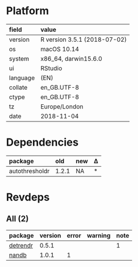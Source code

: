 # Platform

|field    |value                        |
|:--------|:----------------------------|
|version  |R version 3.5.1 (2018-07-02) |
|os       |macOS  10.14                 |
|system   |x86_64, darwin15.6.0         |
|ui       |RStudio                      |
|language |(EN)                         |
|collate  |en_GB.UTF-8                  |
|ctype    |en_GB.UTF-8                  |
|tz       |Europe/London                |
|date     |2018-11-04                   |

# Dependencies

|package        |old   |new |Δ  |
|:--------------|:-----|:---|:--|
|autothresholdr |1.2.1 |NA  |*  |

# Revdeps

## All (2)

|package                          |version |error |warning |note |
|:--------------------------------|:-------|:-----|:-------|:----|
|[detrendr](problems.md#detrendr) |0.5.1   |      |        |1    |
|[nandb](problems.md#nandb)       |1.0.1   |1     |        |     |

